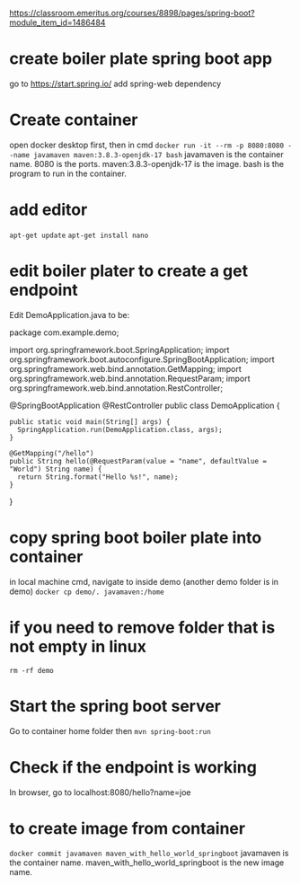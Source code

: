 https://classroom.emeritus.org/courses/8898/pages/spring-boot?module_item_id=1486484

# create boiler plate spring boot app

go to https://start.spring.io/
add spring-web dependency

# Create container

open docker desktop first, then in cmd
`docker run -it --rm -p 8080:8080 --name javamaven maven:3.8.3-openjdk-17 bash`
javamaven is the container name. 8080 is the ports. maven:3.8.3-openjdk-17 is the image. bash is the program to run in the container.

# add editor

`apt-get update`
`apt-get install nano`

# edit boiler plater to create a get endpoint

Edit DemoApplication.java to be:

package com.example.demo;

import org.springframework.boot.SpringApplication;
import org.springframework.boot.autoconfigure.SpringBootApplication;
import org.springframework.web.bind.annotation.GetMapping;
import org.springframework.web.bind.annotation.RequestParam;
import org.springframework.web.bind.annotation.RestController;

@SpringBootApplication
@RestController
public class DemoApplication {

    public static void main(String[] args) {
      SpringApplication.run(DemoApplication.class, args);
    }

    @GetMapping("/hello")
    public String hello(@RequestParam(value = "name", defaultValue = "World") String name) {
      return String.format("Hello %s!", name);
    }

}

# copy spring boot boiler plate into container

in local machine cmd, navigate to inside demo (another demo folder is in demo)
`docker cp demo/. javamaven:/home`

# if you need to remove folder that is not empty in linux

`rm -rf demo`

# Start the spring boot server

Go to container home folder then
`mvn spring-boot:run`

# Check if the endpoint is working
In browser, go to localhost:8080/hello?name=joe

# to create image from container
`docker commit javamaven maven_with_hello_world_springboot`
javamaven is the container name. maven_with_hello_world_springboot is the new image name.